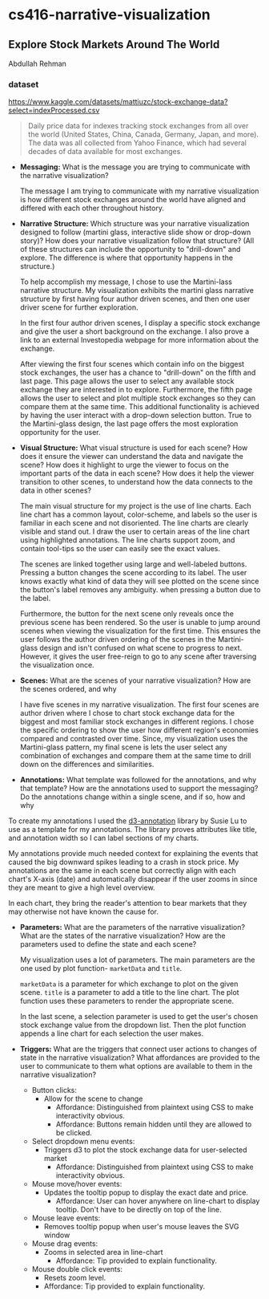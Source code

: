 # cs416-narrative-visualization

## Explore Stock Markets Around The World

Abdullah Rehman


### dataset

<https://www.kaggle.com/datasets/mattiuzc/stock-exchange-data?select=indexProcessed.csv>

>Daily price data for indexes tracking stock exchanges from all over the world (United States, China, Canada, Germany, Japan, and more). The data was all collected from Yahoo Finance, which had several decades of data available for most exchanges.

- **Messaging:** What is the message you are trying to communicate with the narrative visualization?

	The message I am trying to communicate with my narrative visualization is how different stock exchanges around the world have aligned and differed with each other throughout history. 

- **Narrative Structure:** Which structure was your narrative visualization designed to follow (martini glass, interactive slide show or drop-down story)? How does your narrative visualization follow that structure? (All of these structures can include the opportunity to "drill-down" and explore. The difference is where that opportunity happens in the structure.)

	To help accomplish my message, I chose to use the Martini-lass narrative structure. My visualization exhibits the martini glass narrative structure by first having four author driven scenes, and then one user driver scene for further exploration.

	In the first four author driven scenes, I display a specific stock exchange and give the user a short background on the exchange. I also prove a link to an external Investopedia webpage for more information about the exchange.

	After viewing the first four scenes which contain info on the biggest stock exchanges, the user has a chance to "drill-down" on the fifth and last page.
	This page allows the user to select any available stock exchange they are interested in to explore. Furthermore, the fifth page allows the user to select and plot multiple stock exchanges so they can compare them at the same time. This additional functionality is achieved by having the user interact with a drop-down selection button. True to the Martini-glass design, the last page offers the most exploration opportunity for the user.

- **Visual Structure:** What visual structure is used for each scene? How does it ensure the viewer can understand the data and navigate the scene? How does it highlight to urge the viewer to focus on the important parts of the data in each scene? How does it help the viewer transition to other scenes, to understand how the data connects to the data in other scenes?

	The main visual structure for my project is the use of line charts. Each line chart has a common layout, color-scheme, and labels so the user is familiar in each scene and not disoriented. The line charts are clearly visible and stand out. I draw the user to certain areas of the line chart using highlighted annotations. The line charts support zoom, and contain tool-tips so the user can easily see the exact values.

	The scenes are linked together using large and well-labeled buttons. Pressing a button changes the scene according to its label. The user knows exactly what kind of data they will see plotted on the scene since the button's label removes any ambiguity. when pressing a button due to the label. 
	
	Furthermore, the button for the next scene only reveals once the previous scene has been rendered. So the user is unable to jump around scenes when viewing the visualization for the first time. This ensures the user follows the author driven ordering of the scenes in the Martini-glass design and isn't confused on what scene to progress to next. However, it gives the user free-reign to go to any scene after traversing the visualization once.

- **Scenes:** What are the scenes of your narrative visualization? How are the scenes ordered, and why

	I have five scenes in my narrative visualization. The first four scenes are author driven where I chose to chart stock exchange data for the biggest and most familiar stock exchanges in different regions. I chose the specific ordering to show the user how different region's economies compared and contrasted over time. Since, my visualization uses the Martini-glass pattern, my final scene is lets the user select any combination of exchanges and compare them at the same time to drill down on the differences and similarities. 

- **Annotations:** What template was followed for the annotations, and why that template? How are the annotations used to support the messaging? Do the annotations change within a single scene, and if so, how and why

To create my annotations I used the [d3-annotation](https://d3-annotation.susielu.com/) library by Susie Lu to use as a template for my annotations. The library proves attributes like title, and annotation width so I can label sections of my charts.

My annotations provide much needed context for explaining the events that caused the big downward spikes leading to a crash in stock price. My annotations are the same in each scene but correctly align with each chart's X-axis (date) and automatically disappear if the user zooms in since they are meant to give a high level overview.

In each chart, they bring the reader's attention to bear markets that they may otherwise not have known the cause for.

- **Parameters:** What are the parameters of the narrative visualization? What are the states of the narrative visualization? How are the parameters used to define the state and each scene?

	My visualization uses a lot of parameters. The main parameters are the one used by plot function- `marketData` and `title`. 

	`marketData` is a parameter for which exchange to plot on the given scene. `title` is a parameter to add a title to the line chart. The plot function uses these parameters to render the appropriate scene.

	In the last scene, a selection parameter is used to get the user's chosen stock exchange value from the dropdown list. Then the plot function appends a line chart for each selection the user makes.


- **Triggers:** What are the triggers that connect user actions to changes of state in the narrative visualization? What affordances are provided to the user to communicate to them what options are available to them in the narrative visualization?

	- Button clicks:
    	- Allow for the scene to change
        	- Affordance: Distinguished from plaintext using CSS to make interactivity obvious.
        	- Affordance: Buttons remain hidden until they are allowed to be clicked.
  	- Select dropdown menu events:
    	- Triggers d3 to plot the stock exchange data for user-selected market
          - Affordance: Distinguished from plaintext using CSS to make interactivity obvious.
  	- Mouse move/hover events:
    	- Updates the tooltip popup to display the exact date and price.
        	- Affordance: User can hover anywhere on line-chart to display tooltip. Don't have to be directly on top of the line.
  	- Mouse leave events:
    	- Removes tooltip popup when user's mouse leaves the SVG window
  	- Mouse drag events:
    	- Zooms in selected area in line-chart
        	- Affordance: Tip provided to explain functionality.
  	- Mouse double click events:
    	- Resets zoom level.
        - Affordance: Tip provided to explain functionality.
